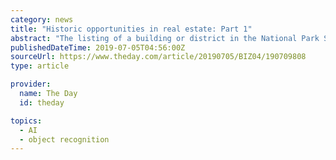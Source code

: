 ```yaml
---
category: news
title: "Historic opportunities in real estate: Part 1"
abstract: "The listing of a building or district in the National Park Service's \"National Register of Historic Places\" provides public recognition of its importance ... the majority of property owners in a district object for whatever reason. In this case, the ..."
publishedDateTime: 2019-07-05T04:56:00Z
sourceUrl: https://www.theday.com/article/20190705/BIZ04/190709808
type: article

provider:
  name: The Day
  id: theday

topics:
  - AI
  - object recognition
---
```

